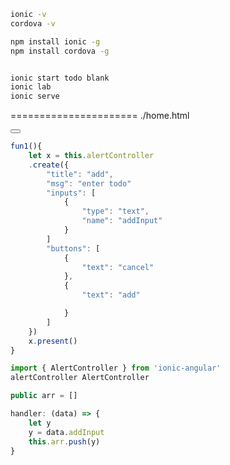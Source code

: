 ```bash
ionic -v
cordova -v

npm install ionic -g
npm install cordova -g


ionic start todo blank 
ionic lab
ionic serve


```

======================
./home.html
<ion-buttons end>

</ion-buttons>
<button ion-button (click)="fun1()">
    <ion-icon name="add"></ion-icon>
</button>

```javascript
fun1(){
    let x = this.alertController
    .create({
        "title": "add",
        "msg": "enter todo"
        "inputs": [
            {
                "type": "text",
                "name": "addInput"
            }
        ]
        "buttons": [
            {
                "text": "cancel"
            },
            {
                "text": "add"

            }
        ]
    })
    x.present()
}

import { AlertController } from 'ionic-angular'
alertController AlertController

public arr = []

handler: (data) => {
    let y 
    y = data.addInput
    this.arr.push(y)
}

